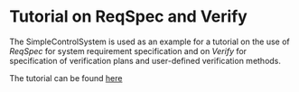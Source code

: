 # Tutorial on ReqSpec and Verify
The SimpleControlSystem is used as an example for a tutorial on the use of *ReqSpec* for system requirement specification and on *Verify* for specification of verification plans and user-defined verification methods.

The tutorial can be found [here](https://rawgit.com/osate/alisa-examples/blob/master/Documentation/BasicRequirementSpecificationGuidance.html)
